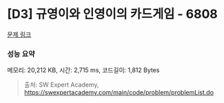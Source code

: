 # [D3] 규영이와 인영이의 카드게임 - 6808 

[문제 링크](https://swexpertacademy.com/main/code/problem/problemDetail.do?contestProbId=AWgv9va6HnkDFAW0) 

### 성능 요약

메모리: 20,212 KB, 시간: 2,715 ms, 코드길이: 1,812 Bytes



> 출처: SW Expert Academy, https://swexpertacademy.com/main/code/problem/problemList.do